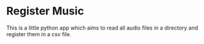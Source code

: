 # Register Music

This is a little python app which aims to read all audio files in a directory and register them in a csv file.


